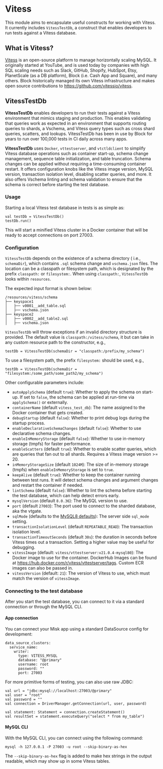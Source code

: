 # Vitess

This module aims to encapsulate useful constructs for working with Vitess. It currently includes `VitessTestDb`, a construct that enables developers to run tests against a Vitess database.

## What is Vitess?

[Vitess](https://vitess.io) is an open-source platform to manage horizontally scaling MySQL. It originally started at YouTube, and is used today by companies with high SQL scaling needs such as Slack, GitHub, Shopify, HubSpot, Etsy, PlanetScale (as a DB platform), Block (i.e. Cash App and Square), and many others. Block historically managed its own Vitess infrastructure and makes open source contributions to https://github.com/vitessio/vitess.

## VitessTestDb

**VitessTestDb** enables developers to run their tests against a Vitess environment that mimics staging and production. This enables validating that queries work as expected in an environment that supports routing queries to shards, a Vschema, and Vitess query types such as cross shard queries, scatters, and lookups. VitessTestDb has been in use by Block for years to run over 100,000 tests in CI daily across many apps.

**VitessTestDb** uses `Docker`, `vttestserver`, and `vtctldclient` to simplify Vitess database operations such as container start-up, schema change management, sequence table initialization, and table truncation. Schema changes can be applied without requiring a time-consuming container restart. It offers configuration knobs like the Vitess image version, MySQL version, transaction isolation level, disabling scatter queries, and more. It also offers Vschema linting and schema validation to ensure that the schema is correct before starting the test database.

### Usage

Starting a local Vitess test database in tests is as simple as:

```
val testDb = VitessTestDb()
testDb.run()
```

This will start a minified Vitess cluster in a Docker container that will be ready to accept connections on port 27003.

### Configuration

`VitessTestDb`  depends on the existence of a schema directory ( i.e., `schemaDir`), which contains `.sql` schema change and `vschema.json` files. The location can be a classpath or filesystem path, which is designated by the prefix `classpath:` or `filesystem:`. When using `classpath:`, `VitessTestDb` looks within `resources`.

The expected input format is shown below:

```
/resources/vitess/schema
├── keyspace1
│   ├── v0001__add_table.sql
│   ├── vschema.json
├── keyspace2
│   ├── v0002__add_table2.sql
│   ├── vschema.json
```

`VitessTestDb` will throw exceptions if an invalid directory structure is provided. The default value is `classpath:/vitess/schema`, it but can take in any custom resource path to the constructor, e.g.,

```
testDb = VitessTestDb(schemaDir = "classpath:/prefix/my_schema")
```

To use a filesystem path, the prefix `filesystem:` should be used, e.g.,

```
testDb = VitessTestDb(schemaDir = "filesystem:/some_path/some_path2/my_schema")
```

Other configurable parameters include:
- `autoApplySchema` (default `true`): Whether to apply the schema on start-up. If set to `false`, the schema can be applied at run-time via `applySchema()` or externally.
- `containerName` (default `vitess_test_db`): The name assigned to the Docker container that gets created.
- `debugStartup` (default `false`): Whether to print debug logs during the startup process.
- `enableDeclarativeSchemaChanges` (default `false`): Whether to use declarative schema changes.
- `enableInMemoryStorage` (default `false`): Whether to use in-memory storage (tmpfs) for faster performance.
- `enableScatters` (default `true`): Whether to enable scatter queries, which are queries that fan out to all shards. Requires a Vitess image version >= 20.
- `inMemoryStorageSize` (default `1024M`): The size of in-memory storage (tmpfs) when `enableInMemoryStorage` is set to `true`.
- `keepAlive` (default `true`): Whether to keep the container running between test runs. It will detect schema changes and argument changes and restart the container if needed.
- `lintSchema` (default `false`): Whether to lint the schema before starting the test database, which can help detect errors early.
- `mysqlVersion` (default `8.0.36`): The MySQL version to use.
- `port` (default `27003`): The port used to connect to the sharded database, aka the vtgate.
- `sqlMode` (defaults to the [MySQL8 defaults](https://dev.mysql.com/doc/refman/8.0/en/sql-mode.html)): The server side `sql_mode` setting.
- `transactionIsolationLevel` (default `REPEATABLE_READ`): The transaction isolation level.
- `transactionTimeoutSeconds` (default `30s`): the duration in seconds before Vitess times out a transaction. Setting a higher value may be useful for debugging.
- `vitessImage` (default: `vitess/vttestserver:v21.0.4-mysql80`): The Docker image to use for the container. DockerHub Images can be  found at https://hub.docker.com/r/vitess/vttestserver/tags. Custom ECR images can also be passed in.
- `vitessVersion` (default: `21`): The version of Vitess to use, which must match the version of `vitessImage`.

### Connecting to the test database
After you start the test database, you can connect to it via a standard connection or through the MySQL CLI.

####  App connection

You can connect your Misk app using a standard DataSource config for development:
```
data_source_clusters:
  service_name:
    writer:
      type: VITESS_MYSQL
      database: "@primary"
      username: root
      password: ""
      port: 27003
```

For more primitive forms of testing, you can also use raw JDBC:
```
val url = "jdbc:mysql://localhost:27003/@primary"
val user = "root"
val password = ""
val connection = DriverManager.getConnection(url, user, password)
    
val statement: Statement = connection.createStatement()
val resultSet = statement.executeQuery("select * from my_table")
```

#### MySQL CLI
With the MySQL CLI, you can connect using the following command:

```
mysql -h 127.0.0.1 -P 27003 -u root --skip-binary-as-hex
```

The `--skip-binary-as-hex` flag is added to make hex strings in the output readable, which may show up in some Vitess tables.
